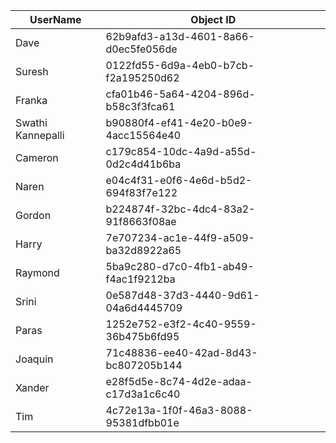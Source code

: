 UserName           | Object ID
---------          | ----------
Dave               | 62b9afd3-a13d-4601-8a66-d0ec5fe056de
Suresh             | 0122fd55-6d9a-4eb0-b7cb-f2a195250d62
Franka             | cfa01b46-5a64-4204-896d-b58c3f3fca61
Swathi Kannepalli  | b90880f4-ef41-4e20-b0e9-4acc15564e40
Cameron            | c179c854-10dc-4a9d-a55d-0d2c4d41b6ba
Naren              | e04c4f31-e0f6-4e6d-b5d2-694f83f7e122
Gordon             | b224874f-32bc-4dc4-83a2-91f8663f08ae
Harry              | 7e707234-ac1e-44f9-a509-ba32d8922a65
Raymond            | 5ba9c280-d7c0-4fb1-ab49-f4ac1f9212ba
Srini              | 0e587d48-37d3-4440-9d61-04a6d4445709
Paras              | 1252e752-e3f2-4c40-9559-36b475b6fd95
Joaquin            | 71c48836-ee40-42ad-8d43-bc807205b144
Xander             | e28f5d5e-8c74-4d2e-adaa-c17d3a1c6c40
Tim                | 4c72e13a-1f0f-46a3-8088-95381dfbb01e
